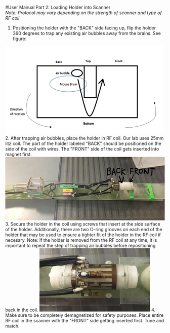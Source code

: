 #User Manual Part 2: Loading Holder into Scanner  
*Note: Protocol may vary depending on the strength of scanner and type of RF coil*

1. Positioning the holder with the "BACK" side facing up, flip the holder 360 degrees to trap any existing air bubbles away from the brains. See figure:
<img src="https://github.com/remmi-toolbox/Documentation/blob/master/01-loading-4mb-holder/4MB_Holder_Photos/IMG_0908.png" width="500" height="280">
2. After trapping air bubbles, place the holder in RF coil. Our lab uses 25mm litz coil. The part of the holder labeled "BACK" should be positioned on the side of the coil with wires. The "FRONT" side of the coil gets inserted into magnet first. 
<img src="https://github.com/remmi-toolbox/Documentation/blob/master/01-loading-4mb-holder/4MB_Holder_Photos/IMG_0889.png" width="600" height="200">
3. Secure the holder in the coil using screws that insert at the side surface of the holder. Additionally, there are two O-ring grooves on each end of the holder that may be used to ensure a tighter fit of the holder in the RF coil if necesary. Note: if the holder is removed from the RF coil at any time, it is important to repeat the step of trapping air bubbles before repositioning back in the coil. 
<img src="https://github.com/remmi-toolbox/Documentation/blob/master/01-loading-4mb-holder/4MB_Holder_Photos/IMG_0891.png" width="350" height="200">
4. Make sure to be completely demagnetized for safety purposes. Place entire RF coil in the scanner with the "FRONT" side getting inserted first. Tune and match.
